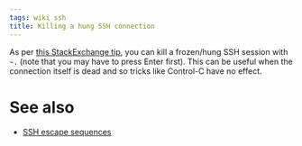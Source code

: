 ```yaml
---
tags: wiki ssh
title: Killing a hung SSH connection
---
```


As per [this StackExchange tip](https://apple.stackexchange.com/a/36691/158927), you can kill a frozen/hung SSH session with `~.` (note that you may have to press Enter first). This can be useful when the connection itself is dead and so tricks like Control-C have no effect.

# See also

- [SSH escape sequences]

[SSH escape sequences]: /wiki/SSH_escape_sequences
